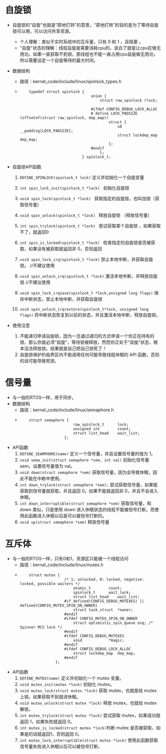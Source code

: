# 自旋锁 
* 自旋锁的“自旋”也就是“原地打转”的意思，“原地打转”的目的是为了等待自旋锁可以用，可以访问共享资源。
    * 个人理解：类似于实时系统中的互斥量，只有 0 和 1 ，且阻塞 。 
    * "自旋"状态的理解：线程自旋是需要消耗cpu的，说白了就是让cpu在做无用功，如果一直获取不到锁，那线程也不能一直占用cpu自旋做无用功，所以需要设定一个自旋等待的最大时间。

* 数据结构
    * 路径：kernel_code/include/linux/spinlock_types.h
    * 
        ```
            typedef struct spinlock {
                                        union {
                                            struct raw_spinlock rlock;

                                        #ifdef CONFIG_DEBUG_LOCK_ALLOC
                                        # define LOCK_PADSIZE (offsetof(struct raw_spinlock, dep_map))
                                                struct {
                                                    u8 __padding[LOCK_PADSIZE];
                                                    struct lockdep_map dep_map;
                                                };
                                        #endif
                                            };
                                    } spinlock_t;
        ```

* 自旋锁API函数
    1. `DEFINE_SPINLOCK(spinlock_t lock)`         定义并初始化一个自旋变量
    2. `int spin_lock_init(spinlock_t *lock) `    初始化自旋锁
    3. `void spin_lock(spinlock_t *lock) `        获取指定的自旋锁，也叫加锁（获取信号量）
    4. `void spin_unlock(spinlock_t *lock) `      释放自旋锁 （释放信号量）
    5. `int spin_trylock(spinlock_t *lock) `      尝试获取某个自旋锁 ，如果获取不了，就返回0
    6. `int spin_is_locked(spinlock_t *lock) `    检查指定的自旋锁是否被获取，如果没有被获取就返回非 0，否则返回 

    7. `void spin_lock_irq(spinlock_t *lock)`       禁止本地中断，并获取自旋锁。    //不建议使用
    8. `void spin_unlock_irq(spinlock_t *lock)`     激活本地中断，并释放自旋锁      //不建议使用
    9.  `void spin_lock_irqsave(spinlock_t *lock,unsigned long flags)`        保存中断状态，禁止本地中断，并获取自旋锁
    10. `void spin_unlock_irqrestore(spinlock_t*lock, unsigned long flags)`   将中断状态恢复到以前的状态，并且激活本地中断，释放自旋锁。

* 使用注意
    1. 不能递归申请自旋锁，因为一旦通过递归的方式申请一个你正在持有的锁，那么你就必须“自旋”，等待锁被释放，然而你正处于“自旋”状态，根本没法释放锁。结果就是自己把自己锁死了！
    2. 自旋锁保护的临界区内不能调用任何可能导致线程休眠的 API 函数，否则的话可能导致死锁。

# 信号量
* 与一般的RTOS一样，用于同步。
* 数据结构
    * 路径：kernel_code/include/linux/semaphore.h
    * 
        ```
            struct semaphore {
                                raw_spinlock_t		lock;
                                unsigned int		count;
                                struct list_head	wait_list;
                            };
        ```
* API函数
    1. `DEFINE_SEAMPHORE(name)`                             定义一个信号量，并且设置信号量的值为 1。
    2. `void sema_init(struct semaphore *sem, int val)`     初始化信号量 sem，设置信号量值为 val。
    3. `void down(struct semaphore *sem)`                   获取信号量，因为会导致休眠，因此不能在中断中使用。
    4. `int down_trylock(struct semaphore *sem);`           尝试获取信号量，如果能获取到信号量就获取，并且返回 0。如果不能就返回非 0，并且不会进入休眠。
    5. `int down_interruptible(struct semaphore *sem)`      获取信号量，和 down 类似，只是使用 down 进入休眠状态的线程不能被信号打断。而使用此函数进入休眠以后是可以被信号打断的。
    6. `void up(struct semaphore *sem)`                     释放信号量


# 互斥体
* 与一般的RTOS一样，只有0和1，资源区只能被一个线程访问
    * 路径：kernel_code/include/linux/mutex.h
    * 
        ```
            struct mutex {
                            /* 1: unlocked, 0: locked, negative: locked, possible waiters */
                                atomic_t		count;
                                spinlock_t		wait_lock;
                                struct list_head	wait_list;
                            #if defined(CONFIG_DEBUG_MUTEXES) || defined(CONFIG_MUTEX_SPIN_ON_OWNER)
                                struct task_struct	*owner;
                            #endif
                            #ifdef CONFIG_MUTEX_SPIN_ON_OWNER
                                struct optimistic_spin_queue osq; /* Spinner MCS lock */
                            #endif
                            #ifdef CONFIG_DEBUG_MUTEXES
                                void			*magic;
                            #endif
                            #ifdef CONFIG_DEBUG_LOCK_ALLOC
                                struct lockdep_map	dep_map;
                            #endif
                        };
        ```
* API函数
    1. `DEFINE_MUTEX(name)`             定义并初始化一个 mutex 变量。
    2. `void mutex_init(mutex *lock)`   初始化 mutex。
    3. `void mutex_lock(struct mutex *lock)`    获取 mutex，也就是给 mutex 上锁。如果获取不到就进休眠。
    4. `void mutex_unlock(struct mutex *lock)`  释放 mutex，也就给 mutex 解锁。
    5. `int mutex_trylock(struct mutex *lock)`  尝试获取 mutex，如果成功就返回 1，如果失败就返回 0。
    6. `int mutex_is_locked(struct mutex *lock)`判断 mutex 是否被获取，如果是的话就返回1，否则返回 0。
    7. `int mutex_lock_interruptible(struct mutex *lock)` 使用此函数获取信号量失败进入休眠以后可以被信号打断。

